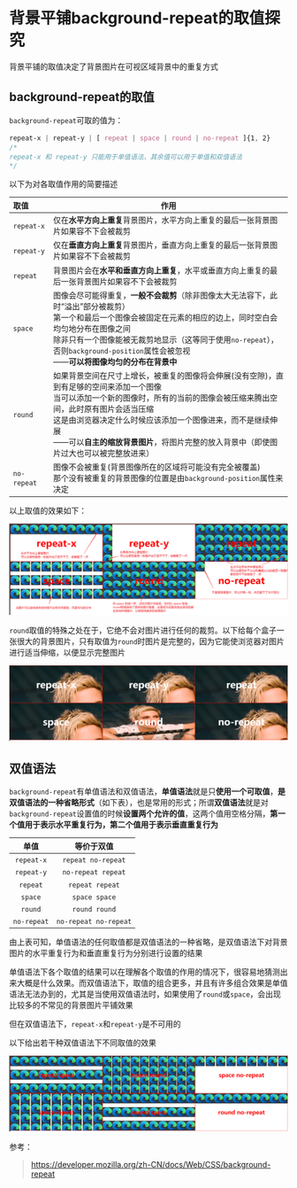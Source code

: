 # 背景平铺background-repeat的取值探究

背景平铺的取值决定了背景图片在可视区域背景中的重复方式

## background-repeat的取值

`background-repeat`可取的值为：

```css
repeat-x | repeat-y | [ repeat | space | round | no-repeat ]{1, 2}
/* 
repeat-x 和 repeat-y 只能用于单值语法，其余值可以用于单值和双值语法
*/
```

以下为对各取值作用的简要描述

| 取值        | 作用                                                         |
| :---------- | ------------------------------------------------------------ |
| `repeat-x`  | 仅在**水平方向上重复**背景图片，水平方向上重复的最后一张背景图片如果容不下会被裁剪 |
| `repeat-y`  | 仅在**垂直方向上重复**背景图片，垂直方向上重复的最后一张背景图片如果容不下会被裁剪 |
| `repeat`    | 背景图片会在**水平和垂直方向上重复**，水平或垂直方向上重复的最后一张背景图片如果容不下会被裁剪 |
| `space`     | 图像会尽可能得重复，**一般不会裁剪**（除非图像太大无法容下，此时“溢出”部分被裁剪）<br />第一个和最后一个图像会被固定在元素的相应的边上，同时空白会均匀地分布在图像之间<br />除非只有一个图像能被无裁剪地显示（这等同于使用`no-repeat`），否则`background-position`属性会被忽视<br />——**可以将图像均匀的分布在背景中** |
| `round`     | 如果背景空间在尺寸上增长，被重复的图像将会伸展(没有空隙)，直到有足够的空间来添加一个图像<br />当可以添加一个新的图像时，所有的当前的图像会被压缩来腾出空间，此时原有图片会适当压缩<br />这是由浏览器决定什么时候应该添加一个图像进来，而不是继续伸展<br />——可以**自主的缩放背景图片**，将图片完整的放入背景中（即使图片过大也可以被完整放进来） |
| `no-repeat` | 图像不会被重复(背景图像所在的区域将可能没有完全被覆盖)<br />那个没有被重复的背景图像的位置是由`background-position`属性来决定 |

以上取值的效果如下：

![differentWhen6Vals.png](img/differentWhen6Vals.png)

`round`取值的特殊之处在于，它绝不会对图片进行任何的裁剪。以下给每个盒子一张很大的背景图片，只有取值为`round`时图片是完整的，因为它能使浏览器对图片进行适当伸缩，以便显示完整图片

![differentWhenSoBig.png](img/differentWhenSoBig.png)

## 双值语法

`background-repeat`有单值语法和双值语法，**单值语法**就是只**使用一个可取值**，**是双值语法的一种省略形式**（如下表），也是常用的形式；所谓**双值语法**就是对`background-repeat`设置值的时候**设置两个允许的值**，这两个值用空格分隔，**第一个值用于表示水平重复行为，第二个值用于表示垂直重复行为**

|  **单值**   |    **等价于双值**     |
| :---------: | :-------------------: |
| `repeat-x`  |  `repeat no-repeat`   |
| `repeat-y`  |  `no-repeat repeat`   |
|  `repeat`   |    `repeat repeat`    |
|   `space`   |     `space space`     |
|   `round`   |     `round round`     |
| `no-repeat` | `no-repeat no-repeat` |

由上表可知，单值语法的任何取值都是双值语法的一种省略，是双值语法下对背景图片的水平重复行为和垂直重复行为分别进行设置的结果

单值语法下各个取值的结果可以在理解各个取值的作用的情况下，很容易地猜测出来大概是什么效果。而双值语法下，取值的组合更多，并且有许多组合效果是单值语法无法办到的，尤其是当使用双值语法时，如果使用了`round`或`space`，会出现比较多的不常见的背景图片平铺效果

但在双值语法下，`repeat-x`和`repeat-y`是不可用的

以下给出若干种双值语法下不同取值的效果

![differentTwoVals.png](img/differentTwoVals.png)

参考：
> <https://developer.mozilla.org/zh-CN/docs/Web/CSS/background-repeat>

